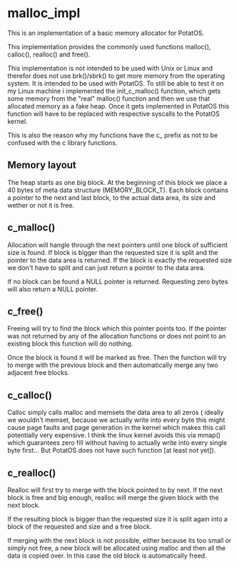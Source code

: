 # malloc_impl
This is an implementation of a basic memory allocator for PotatOS.

This implementation provides the commonly used functions malloc(), calloc(), realloc() and free().

This implementation is not intended to be used with Unix or Linux and therefor does not use brk()/sbrk() to get more memory from the operating system.
It is intended to be used with PotatOS. To still be able to test it on my Linux machine i implemented the init_c_malloc() function, which gets
some memory from the "real" malloc() function and then we use that allocated memory as a fake heap.
Once it gets implemented in PotatOS this function will have to be replaced with respective syscalls to the PotatOS kernel.

This is also the reason why my functions have the c_ prefix as not to be confused with the c library functions.

## Memory layout

The heap starts as one big block.
At the beginning of this block we place a 40 bytes of meta data structure (MEMORY_BLOCK_T).
Each block contains a pointer to the next and last block, to the actual data area, its size and wether or not it is free.

## c_malloc()

Allocation will hangle through the next pointers until one block of sufficient size is found.
If block is bigger than the requested size it is split and the pointer to the data area is returned.
If the block is exactly the requested size we don't have to split and can just return a pointer to the data area.

If no block can be found a NULL pointer is returned. Requesting zero bytes will also return a NULL pointer.

## c_free()

Freeing will try to find the block which this pointer points too.
If the pointer was not returned by any of the allocation functions or does not point to an existing block this function will do nothing.

Once the block is found it will be marked as free. Then the function will try to merge with the previous block and
then automatically merge any two adjacent free blocks.

## c_calloc()

Calloc simply calls malloc and memsets the data area to all zeros ( ideally we wouldn't memset, because we actually write into every byte this might cause page faults and page generation in the kernel which makes this call potentially very expensive. I think the linux kernel avoids this via mmap() which guarantees zero fill without having to actually write into every single byte first... But PotatOS does not have such function [at least not yet]).
 
## c_realloc()

Realloc will first try to merge with the block pointed to by next. If the next block is free and big enough, realloc will merge the given block with the next block.

If the resulting block is bigger than the requested size it is split again into a block of the requested and size and a free block.

If merging with the next block is not possible, either because its too small or simply not free, a new block will be allocated using malloc and then all the data is copied over.
In this case the old block is automatically freed.